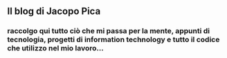 ## Il blog di Jacopo Pica
### raccolgo qui tutto ciò che mi passa per la mente, appunti di tecnologia, progetti di information technology e tutto il codice che utilizzo nel mio lavoro...  
